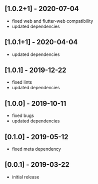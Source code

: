 ## [1.0.2+1] - 2020-07-04
* fixed web and flutter-web compatibility
* updated dependencies

## [1.0.1+1] - 2020-04-04
* updated dependencies

## [1.0.1] - 2019-12-22
* fixed lints
* updated dependencies

## [1.0.0] - 2019-10-11
* fixed bugs
* updated dependencies

## [0.1.0] - 2019-05-12
* fixed meta dependency

## [0.0.1] - 2019-03-22
* initial release
